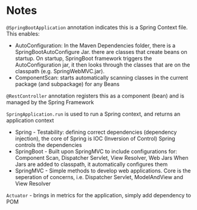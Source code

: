# Notes
`@SpringBootApplication` annotation indicates this is a Spring Context file. 
This enables:
- AutoConfiguration: In the Maven Dependencies folder, there is a SpringBootAutoConfigure Jar.
    there are classes that create beans on startup.
    On startup, SpringBoot framework triggers the AutoConfiguration jar, it then looks through
    the classes that are on the classpath (e.g. SpringWebMVC.jar).
- ComponentScan: starts automatically scanning classes in the current package (and subpackage) for any Beans

`@RestController` annotation registers this as a component (bean) and is managed by the Spring Framework

`SpringApplication.run` is used to run a Spring context, and returns an application context


* Spring - Testability: defining correct dependencies (dependency injection), the core of Spring is IOC (Inversion of Control) Spring controls the dependencies 
* SpringBoot - Built upon SpringMVC to include configurations for: Component Scan, Dispatcher Servlet, View Resolver, Web Jars
    When Jars are added to classpath, it automatically configures them
* SpringMVC - Simple methods to develop web applications. Core is the seperation of concerns, i.e. Dispatcher Servlet, ModelAndView and View Resolver


`Actuator` - brings in metrics for the application, simply add dependency to POM